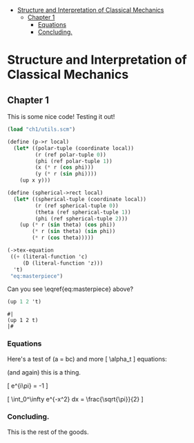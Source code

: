 - [Structure and Interpretation of Classical Mechanics](#sec-1)
  - [Chapter 1](#sec-1-1)
    - [Equations](#sec-1-1-1)
    - [Concluding.](#sec-1-1-2)


# Structure and Interpretation of Classical Mechanics<a id="sec-1"></a>

## Chapter 1<a id="sec-1-1"></a>

This is some nice code! Testing it out!

```scheme
(load "ch1/utils.scm")

(define (p->r local)
  (let* ((polar-tuple (coordinate local))
         (r (ref polar-tuple 0))
         (phi (ref polar-tuple 1))
         (x (* r (cos phi)))
         (y (* r (sin phi))))
    (up x y)))

(define (spherical->rect local)
  (let* ((spherical-tuple (coordinate local))
         (r (ref spherical-tuple 0))
         (theta (ref spherical-tuple 1))
         (phi (ref spherical-tuple 2)))
    (up (* r (sin theta) (cos phi))
        (* r (sin theta) (sin phi))
        (* r (cos theta)))))
```

```scheme
(->tex-equation
 ((+ (literal-function 'c)
     (D (literal-function 'z)))
  't)
 "eq:masterpiece")
```

Can you see \eqref{eq:masterpiece} above?

```scheme
(up 1 2 't)
```

    #|
    (up 1 2 t)
    |#

### Equations<a id="sec-1-1-1"></a>

Here's a test of \(a = bc\) and more \[ \alpha_t \] equations:

\(and again\) this is a thing.

\[ e^{i\pi} = -1 \]

\[ \int_0^\infty e^{-x^2} dx = \frac{\sqrt{\pi}}{2} \]

### Concluding.<a id="sec-1-1-2"></a>

This is the rest of the goods.
